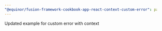 ```yaml
---
"@equinor/fusion-framework-cookbook-app-react-context-custom-error": patch
---
```


Updated example for custom error with context
